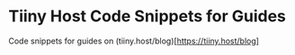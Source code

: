 # Tiiny Host Code Snippets for Guides
Code snippets for guides on (tiiny.host/blog)[https://tiiny.host/blog]
